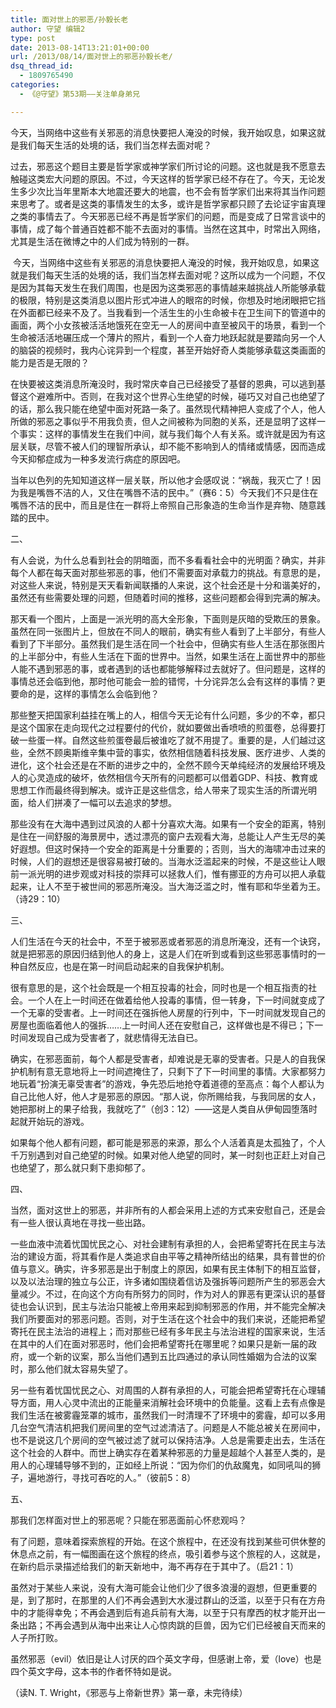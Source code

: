 ```yaml
---
title: 面对世上的邪恶/孙毅长老
author: 守望 编辑2
type: post
date: 2013-08-14T13:21:01+00:00
url: /2013/08/14/面对世上的邪恶孙毅长老/
dsq_thread_id:
  - 1809765490
categories:
  - 《@守望》第53期——关注单身弟兄

---
```

<p class="mceWPmore" title="更多...">
  今天，当网络中这些有关邪恶的消息快要把人淹没的时候，我开始叹息，如果这就是我们每天生活的处境的话，我们当怎样去面对呢？<!--more-->
</p>

<p class="mceWPmore" title="更多...">
  过去，邪恶这个题目主要是哲学家或神学家们所讨论的问题。这也就是我不愿意去触碰这类宏大问题的原因。不过，今天这样的哲学家已经不存在了。今天，无论发生多少次比当年里斯本大地震还要大的地震，也不会有哲学家们出来将其当作问题来思考了。或者是这类的事情发生的太多，或许是哲学家都只顾了去论证宇宙真理之类的事情去了。今天邪恶已经不再是哲学家们的问题，而是变成了日常言谈中的事情，成了每个普通百姓都不能不去面对的事情。当然在这其中，时常出入网络，尤其是生活在微博之中的人们成为特别的一群。
</p>

 今天，当网络中这些有关邪恶的消息快要把人淹没的时候，我开始叹息，如果这就是我们每天生活的处境的话，我们当怎样去面对呢？这所以成为一个问题，不仅是因为其每天发生在我们周围，也是因为这类邪恶的事情越来越挑战人所能够承载的极限，特别是这类消息以图片形式冲进人的眼帘的时候，你想及时地闭眼把它挡在外面都已经来不及了。当我看到一个活生生的小生命被卡在卫生间下的管道中的画面，两个小女孩被活活地饿死在空无一人的房间中直至被风干的场景，看到一个生命被活活地碾压成一个薄片的照片，看到一个人奋力地跃起就是要踏向另一个人的脑袋的视频时，我内心诧异到一个程度，甚至开始好奇人类能够承载这类画面的能力是否是无限的？

在快要被这类消息所淹没时，我时常庆幸自己已经接受了基督的恩典，可以逃到基督这个避难所中。否则，在我对这个世界心生绝望的时候，碰巧又对自己也绝望了的话，那么我只能在绝望中面对死路一条了。虽然现代精神把人变成了个人，他人所做的邪恶之事似乎不用我负责，但人之间被称为同胞的关系，还是显明了这样一个事实：这样的事情发生在我们中间，就与我们每个人有关系。或许就是因为有这层关联，尽管不被人们的理智所承认，却不能不影响到人的情绪或情感，因而造成今天抑郁症成为一种多发流行病症的原因吧。

当年以色列的先知知道这样一层关联，所以他才会感叹说：“祸哉，我灭亡了！因为我是嘴唇不洁的人，又住在嘴唇不洁的民中。”（赛6：5）今天我们不只是住在嘴唇不洁的民中，而且是住在一群将上帝照自己形象造的生命当作是弃物、随意践踏的民中。

二、

有人会说，为什么总看到社会的阴暗面，而不多看看社会中的光明面？确实，并非每个人都在每天面对那些邪恶的事，他们不需要面对承载力的挑战。有意思的是，对这些人来说，特别是天天看新闻联播的人来说，这个社会还是十分和谐美好的，虽然还有些需要处理的问题，但随着时间的推移，这些问题都会得到完满的解决。

那天看一个图片，上面是一派光明的高大全形象，下面则是灰暗的受欺压的景象。虽然在同一张图片上，但放在不同人的眼前，确实有些人看到了上半部分，有些人看到了下半部分。虽然我们是生活在同一个社会中，但确实有些人生活在那张图片的上半部分中，有些人生活在下面的世界中。当然，如果生活在上面世界中的那些人能不遇到邪恶的事，或者遇到的话也都能够解释过去就好了。但问题是，这样的事情总还会临到他，那时他可能会一脸的错愕，十分诧异怎么会有这样的事情？更要命的是，这样的事情怎么会临到他？

那些整天把国家利益挂在嘴上的人，相信今天无论有什么问题，多少的不幸，都只是这个国家在走向现代之过程要付的代价，就如要做出香喷喷的煎蛋卷，总得要打破一些蛋一样。自然这些煎蛋卷最后被谁吃了就不用提了。重要的是，人们越过这些，全然不顾奥斯维辛集中营的事实，依然相信随着科技发展、医疗进步、人类的进化，这个社会还是在不断的进步之中的，全然不顾今天单纯经济的发展给环境及人的心灵造成的破坏，依然相信今天所有的问题都可以借着GDP、科技、教育或思想工作而最终得到解决。或许正是这些信念，给人带来了现实生活的所谓光明面，给人们拼凑了一幅可以去追求的梦想。

那些没有在大海中遇到过风浪的人都十分喜欢大海。如果有一个安全的距离，特别是住在一间舒服的海景房中，透过漂亮的窗户去观看大海，总能让人产生无尽的美好遐想。但这时保持一个安全的距离是十分重要的；否则，当大的海啸冲击过来的时候，人们的遐想还是很容易被打破的。当海水泛滥起来的时候，不是这些让人眼前一派光明的进步观或对科技的崇拜可以拯救人们，惟有挪亚的方舟可以把人承载起来，让人不至于被世间的邪恶所淹没。当大海泛滥之时，惟有耶和华坐着为王。（诗29：10）

三、

人们生活在今天的社会中，不至于被邪恶或者邪恶的消息所淹没，还有一个诀窍，就是把邪恶的原因归结到他人的身上，这是人们在听到或看到这些邪恶事情时的一种自然反应，也是在第一时间启动起来的自我保护机制。

很有意思的是，这个社会既是一个相互投毒的社会，同时也是一个相互指责的社会。一个人在上一时间还在做着给他人投毒的事情，但一转身，下一时间就变成了一个无辜的受害者。上一时间还在强拆他人房屋的行列中，下一时间就发现自己的房屋也面临着他人的强拆……上一时间人还在安慰自己，这样做也是不得已；下一时间发现自己成为受害者了，就悲情得无法自已。

确实，在邪恶面前，每个人都是受害者，却难说是无辜的受害者。只是人的自我保护机制有意无意地将上一时间遮掩住了，只剩下了下一时间里的事情。大家都努力地玩着“扮演无辜受害者”的游戏，争先恐后地抢夺着道德的至高点：每个人都认为自己比他人好，他人才是邪恶的原因。“那人说，你所赐给我，与我同居的女人，她把那树上的果子给我，我就吃了”（创3：12）——这是人类自从伊甸园堕落时起就开始玩的游戏。

如果每个他人都有问题，都可能是邪恶的来源，那么个人活着真是太孤独了，个人千万别遇到对自己绝望的时候。如果对他人绝望的同时，某一时刻也正赶上对自己也绝望了，那么就只剩下患抑郁了。

四、

当然，面对这世上的邪恶，并非所有的人都会采用上述的方式来安慰自己，还是会有一些人很认真地在寻找一些出路。

一些血液中流着忧国忧民之心、对社会建制有承担的人，会把希望寄托在民主与法治的建设方面，将其看作是人类追求自由平等之精神所结出的结果，具有普世的价值与意义。确实，许多邪恶是出于制度上的原因，如果有民主体制下的相互监督，以及以法治理的独立与公正，许多诸如围绕着信访及强拆等问题所产生的邪恶会大量减少。不过，在向这个方向有所努力的同时，作为对人的罪恶有更深认识的基督徒也会认识到，民主与法治只能被上帝用来起到抑制邪恶的作用，并不能完全解决我们所要面对的邪恶问题。否则，对于生活在这个社会中的我们来说，还能把希望寄托在民主法治的进程上；而对那些已经有多年民主与法治进程的国家来说，生活在其中的人们在面对邪恶时，他们会把希望寄托在哪里呢？如果只是新一届的政府，或一个新的议案，那么当他们遇到五比四通过的承认同性婚姻为合法的议案时，那么他们就太容易失望了。

另一些有着忧国忧民之心、对周围的人群有承担的人，可能会把希望寄托在心理辅导方面，用人心灵中流出的正能量来消解社会环境中的负能量。这看上去有点像是我们生活在被雾霾笼罩的城市，虽然我们一时清理不了环境中的雾霾，却可以多用几台空气清洁机把我们房间里的空气过滤清洁了。问题是人不能总被关在房间中，也不是说这几个房间的空气被过滤了就可以保持洁净。人总是需要走出去，生活在这个社会的人群中。而世上确实存在着某种邪恶的力量是超越个人甚至人类的，是用人的心理辅导够不到的，正如经上所说：“因为你们的仇敌魔鬼，如同吼叫的狮子，遍地游行，寻找可吞吃的人。”（彼前5：8）

五、

那我们怎样面对世上的邪恶呢？只能在邪恶面前心怀悲观吗？

有了问题，意味着探索旅程的开始。在这个旅程中，在还没有找到某些可供休整的休息点之前，有一幅图画在这个旅程的终点，吸引着参与这个旅程的人，这就是，在新约启示录描述给我们的新天新地中，海不再存在于其中了。（启21：1）

虽然对于某些人来说，没有大海可能会让他们少了很多浪漫的遐想，但更重要的是，到了那时，在那里的人们不再会遇到大水漫过群山的泛滥，以至于只有在方舟中的才能得幸免；不再会遇到后有追兵前有大海，以至于只有摩西的杖才能开出一条出路；不再会遇到从海中出来让人心惊肉跳的巨兽，因为它们已经被自天而来的人子所打败。

虽然邪恶（evil）依旧是让人讨厌的四个英文字母，但感谢上帝，爱（love）也是四个英文字母，这本书的作者怀特如是说。

（读N. T. Wright，《邪恶与上帝新世界》第一章，未完待续）
